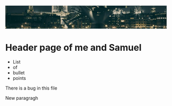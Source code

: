  ![banner](img/bridge.jpg)

 # Header page of me and Samuel

* List
* of
* bullet
* points

<p> There is a bug in this file</p>
<p> New paragragh</p>
